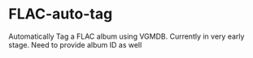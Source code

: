 # FLAC-auto-tag
Automatically Tag a FLAC album using VGMDB. Currently in very early stage. Need to provide album ID as well
